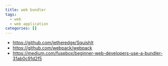 ```yaml
---
title: web bundler
tags:
  - web
  - web application
categories: []
---
```


* https://github.com/jetheredge/SquishIt
* https://github.com/webpack/webpack
* https://medium.com/fusebox/beginner-web-developers-use-a-bundler-31ab0c91d2f5